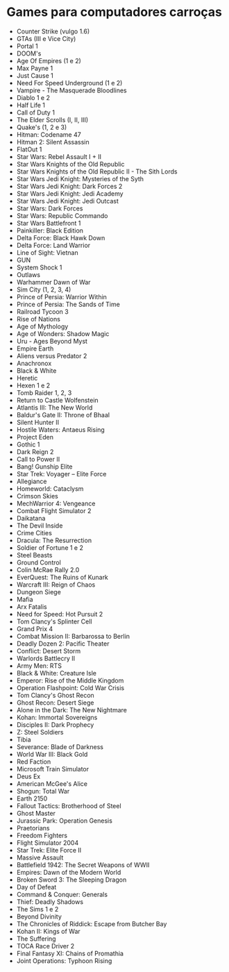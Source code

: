 # Games para computadores carroças
- Counter Strike (vulgo 1.6)
- GTAs (III e Vice City)
- Portal 1
- DOOM's
- Age Of Empires (1 e 2)
- Max Payne 1
- Just Cause 1
- Need For Speed Underground (1 e 2)
- Vampire - The Masquerade Bloodlines
- Diablo 1 e 2
- Half Life 1
- Call of Duty 1
- The Elder Scrolls (I, II, III)
- Quake's (1, 2 e 3)
- Hitman: Codename 47
- Hitman 2: Silent Assassin
- FlatOut 1
- Star Wars: Rebel Assault I + II
- Star Wars Knights of the Old Republic
- Star Wars Knights of the Old Republic II - The Sith Lords
- Star Wars Jedi Knight: Mysteries of the Syth
- Star Wars Jedi Knight: Dark Forces 2
- Star Wars Jedi Knight: Jedi Academy
- Star Wars Jedi Knight: Jedi Outcast
- Star Wars: Dark Forces
- Star Wars: Republic Commando
- Star Wars Battlefront 1
- Painkiller: Black Edition
- Delta Force: Black Hawk Down
- Delta Force: Land Warrior
- Line of Sight: Vietnan
- GUN
- System Shock 1
- Outlaws
- Warhammer Dawn of War
- Sim City (1, 2, 3, 4)
- Prince of Persia: Warrior Within
- Prince of Persia: The Sands of Time
- Railroad Tycoon 3
- Rise of Nations
- Age of Mythology
- Age of Wonders: Shadow Magic
- Uru - Ages Beyond Myst
- Empire Earth
- Aliens versus Predator 2
- Anachronox 
- Black & White
- Heretic
- Hexen 1 e 2
- Tomb Raider 1, 2, 3
- Return to Castle Wolfenstein
- Atlantis III: The New World
- Baldur's Gate II: Throne of Bhaal
- Silent Hunter II
- Hostile Waters: Antaeus Rising
- Project Eden
- Gothic 1
- Dark Reign 2
- Call to Power II
- Bang! Gunship Elite
- Star Trek: Voyager – Elite Force
- Allegiance
- Homeworld: Cataclysm
- Crimson Skies
- MechWarrior 4: Vengeance
- Combat Flight Simulator 2
- Daikatana
- The Devil Inside
- Crime Cities
- Dracula: The Resurrection
- Soldier of Fortune 1 e 2
- Steel Beasts
- Ground Control
- Colin McRae Rally 2.0
- EverQuest: The Ruins of Kunark
- Warcraft III: Reign of Chaos
- Dungeon Siege
- Mafia
- Arx Fatalis
- Need for Speed: Hot Pursuit 2
- Tom Clancy's Splinter Cell
- Grand Prix 4
- Combat Mission II: Barbarossa to Berlin
- Deadly Dozen 2: Pacific Theater
- Conflict: Desert Storm
- Warlords Battlecry II
- Army Men: RTS
- Black & White: Creature Isle
- Emperor: Rise of the Middle Kingdom
- Operation Flashpoint: Cold War Crisis
- Tom Clancy's Ghost Recon
- Ghost Recon: Desert Siege
- Alone in the Dark: The New Nightmare
- Kohan: Immortal Sovereigns
- Disciples II: Dark Prophecy
- Z: Steel Soldiers
- Tibia
- Severance: Blade of Darkness
- World War III: Black Gold
- Red Faction
- Microsoft Train Simulator
- Deus Ex
- American McGee's Alice
- Shogun: Total War
- Earth 2150
- Fallout Tactics: Brotherhood of Steel
- Ghost Master
- Jurassic Park: Operation Genesis
- Praetorians
- Freedom Fighters
- Flight Simulator 2004
- Star Trek: Elite Force II
- Massive Assault
- Battlefield 1942: The Secret Weapons of WWII
- Empires: Dawn of the Modern World
- Broken Sword 3: The Sleeping Dragon
- Day of Defeat
- Command & Conquer: Generals
- Thief: Deadly Shadows
- The Sims 1 e 2
- Beyond Divinity
- The Chronicles of Riddick: Escape from Butcher Bay
- Kohan II: Kings of War
- The Suffering
- TOCA Race Driver 2
- Final Fantasy XI: Chains of Promathia
- Joint Operations: Typhoon Rising

